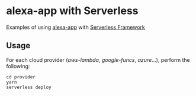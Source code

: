 # alexa-app with Serverless

Examples of using [alexa-app](https://github.com/alexa-js/alexa-app) with [Serverless Framework](https://serverless.com/)

## Usage

For each cloud provider (_aws-lambda_, _google-funcs_, _azure_...), perform the following:
```
cd provider
yarn
serverless deploy
```